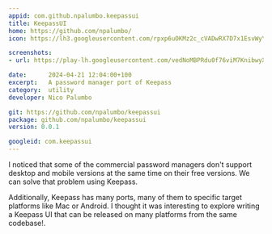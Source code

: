 ```yaml
---
appid: com.github.npalumbo.keepassui
title: KeepassUI
home: https://github.com/npalumbo/
icon: https://lh3.googleusercontent.com/rpxp6uOKMz2c_cVADwRX7D7x1EsvWyYGIF_I9ojsYKxsoDf-W2GQcZG5iNBf79zwJQ

screenshots:
- url: https://play-lh.googleusercontent.com/vedNoMBPRdu0f76viM7KnibwyXNca3fS_vlXFMbrDntF4iqeuqiGjJAR8QXAl1BK94GO=w5120-h2880-rw?ext.png

date:      2024-04-21 12:04:00+100
excerpt:   A password manager port of Keepass
category:  utility
developer: Nico Palumbo

git: https://github.com/npalumbo/keepassui
package: github.com/npalumbo/keepassui
version: 0.0.1

googleid: com.keepassui
---
```


I noticed that some of the commercial password managers don't support desktop and mobile versions at the same time on their free versions. We can solve that problem using Keepass.

Additionally, Keepass has many ports, many of them to specific target platforms like Mac or Android. I thought it was interesting to explore writing a Keepass UI that can be released on many platforms from the same codebase!.

